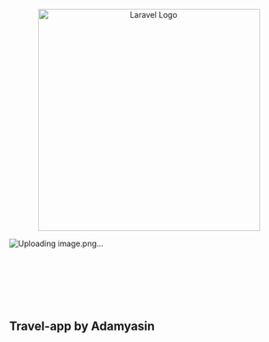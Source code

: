 <p align="center"><a href="https://laravel.com" target="_blank"><img src="https://raw.githubusercontent.com/laravel/art/master/logo-lockup/5%20SVG/2%20CMYK/1%20Full%20Color/laravel-logolockup-cmyk-red.svg" width="400" alt="Laravel Logo"></a></p>

![Uploading image.png…]()

</br>
</br>
</br>
</br>
</br>
<h2> Travel-app by Adamyasin </h2>
